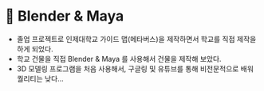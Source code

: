 # :office: Blender & Maya
- 졸업 프로젝트로 인제대학교 가이드 맵(메타버스)을 제작하면서 학교를 직접 제작을 하게 되었다.
- 학교 건물을 직접 Blender & Maya 를 사용해서 건물을 제작해 보았다.
- 3D 모델링 프로그램을 처음 사용해서, 구글링 및 유튜브를 통해 비전문적으로 배워 퀄리티는 낮다...
